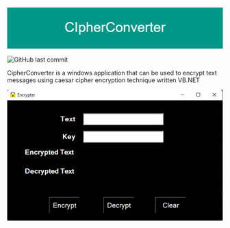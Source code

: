 ![](readmeimages/CIpherConverter.png)

![GitHub last commit](https://img.shields.io/github/last-commit/NishakMohomed/CipherConverter)

CipherConverter is a windows application that can be used to encrypt text messages using caesar cipher encryption technique written VB.NET

![](readmeimages/app.png)

